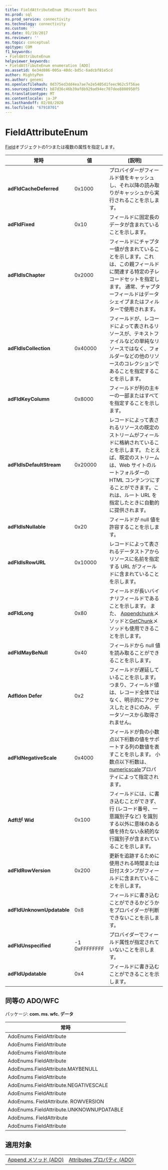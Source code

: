 ```yaml
---
title: FieldAttributeEnum |Microsoft Docs
ms.prod: sql
ms.prod_service: connectivity
ms.technology: connectivity
ms.custom: ''
ms.date: 01/19/2017
ms.reviewer: ''
ms.topic: conceptual
apitype: COM
f1_keywords:
- FieldAttributeEnum
helpviewer_keywords:
- FieldAttributeEnum enumeration [ADO]
ms.assetid: 6e34d886-005a-40dc-bd5c-6adcbf81e5cd
author: MightyPen
ms.author: genemi
ms.openlocfilehash: 0d375ed3dd4ea7ae7e2e5405d1feec962c5f56ae
ms.sourcegitcommit: b87d36c46b39af8b929ad94ec707dee8800950f5
ms.translationtype: MT
ms.contentlocale: ja-JP
ms.lasthandoff: 02/08/2020
ms.locfileid: "67918701"
---
```

# <a name="fieldattributeenum"></a>FieldAttributeEnum
[Field](../../../ado/reference/ado-api/field-object.md)オブジェクトの1つまたは複数の属性を指定します。  
  
|常時|値|[説明]|  
|--------------|-----------|-----------------|  
|**adFldCacheDeferred**|0x1000|プロバイダーがフィールド値をキャッシュし、それ以降の読み取りがキャッシュから実行されることを示します。|  
|**adFldFixed**|0x10|フィールドに固定長のデータが含まれていることを示します。|  
|**adFldIsChapter**|0x2000|フィールドにチャプター値が含まれていることを示します。これは、この親フィールドに関連する特定の子レコードセットを指定します。 通常、チャプターフィールドはデータシェイプまたはフィルターで使用されます。|  
|**adFldIsCollection**|0x40000|フィールドが、レコードによって表されるリソースが、テキストファイルなどの単純なリソースではなく、フォルダーなどの他のリソースのコレクションであることを指定することを示します。|  
|**adFldKeyColumn**|0x8000|フィールドが列の主キーの一部またはすべてを指定することを示します。|  
|**adFldIsDefaultStream**|0x20000|レコードによって表されるリソースの既定のストリームがフィールドに格納されていることを示します。 たとえば、既定のストリームは、Web サイトのルートフォルダーの HTML コンテンツにすることができます。これは、ルート URL を指定したときに自動的に提供されます。|  
|**adFldIsNullable**|0x20|フィールドが null 値を許容することを示します。|  
|**adFldIsRowURL**|0x10000|レコードによって表されるデータストアからリソースに名前を指定する URL がフィールドに含まれていることを示します。|  
|**adFldLong**|0x80|フィールドが長いバイナリフィールドであることを示します。 また、 [Appendchunk](../../../ado/reference/ado-api/appendchunk-method-ado.md)メソッドと[GetChunk](../../../ado/reference/ado-api/getchunk-method-ado.md)メソッドも使用できることを示します。|  
|**adFldMayBeNull**|0x40|フィールドから null 値を読み取ることができることを示します。|  
|**Adfldon Defer**|0x2|フィールドが遅延していることを示します。つまり、フィールド値は、レコード全体ではなく、明示的にアクセスしたときにのみ、データソースから取得されません。|  
|**adFldNegativeScale**|0x4000|フィールドが負の小数点以下桁数の値をサポートする列の数値を表すことを示します。 小数点以下桁数は、 [numericscale](../../../ado/reference/ado-api/numericscale-property-ado.md)プロパティによって指定されます。|  
|**Adflが Wid**|0x100|フィールドには、に書き込むことができず、行 (レコード番号、一意識別子など) を識別する以外に意味のある値を持たない永続的な行識別子が含まれていることを示します。|  
|**adFldRowVersion**|0x200|更新を追跡するために使用される時間または日付スタンプがフィールドに含まれていることを示します。|  
|**adFldUnknownUpdatable**|0x8|フィールドに書き込むことができるかどうかをプロバイダーが判断できないことを示します。|  
|**adFldUnspecified**|-1 0xFFFFFFFF|プロバイダーでフィールド属性が指定されていないことを示します。|  
|**adFldUpdatable**|0x4|フィールドに書き込むことができることを示します。|  
  
## <a name="adowfc-equivalent"></a>同等の ADO/WFC  
 パッケージ: **com. ms. wfc. データ**  
  
|常時|  
|--------------|  
|AdoEnums FieldAttribute|  
|AdoEnums FieldAttribute|  
|AdoEnums FieldAttribute|  
|AdoEnums FieldAttribute|  
|AdoEnums.FieldAttribute.MAYBENULL|  
|AdoEnums FieldAttribute|  
|AdoEnums.FieldAttribute.NEGATIVESCALE|  
|AdoEnums FieldAttribute|  
|AdoEnums. FieldAttribute. ROWVERSION|  
|AdoEnums.FieldAttribute.UNKNOWNUPDATABLE|  
|AdoEnums. FieldAttribute|  
|AdoEnums FieldAttribute|  
  
## <a name="applies-to"></a>適用対象  
  
|||  
|-|-|  
|[Append メソッド (ADO)](../../../ado/reference/ado-api/append-method-ado.md)|[Attributes プロパティ (ADO)](../../../ado/reference/ado-api/attributes-property-ado.md)|
